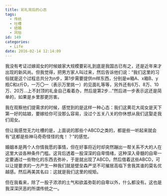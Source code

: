 ```yaml
---
title: 彩礼背后的心态
tags:
  - 传统
  - 吐槽
  - 结婚
  - 风俗
id: 149
categories:
  - Life
date: 2016-02-14 12:14:09
---
```


我没有考证过嫁闺女的时候娘家大规模要彩礼到底是我国古已有之，还是近年来才出现的新风尚。但我觉得，把男方家人叫过来，然后告诉他们说：“我们这里的习俗就是这个过程总共分为n步，第1步需要提供m样东西，分别是w箱A、x箱B、y瓶C和z斤D，一万〇一（表示万里挑一）的见面礼等等，另外还有6万、8万、10万、20万…上不封顶的礼金自己看着办，然后是第2步…”然后进一步表示这还是简单的，如果是乡里那更厉害。

我在观察他们提需求的时候，感觉到的是这样一种心态：我们这黄花大闺女是天下第一好的姑娘，要嫁给你可没那么容易，没过个五关八关的你休想从我们这娶走我们闺女。

但让我感觉无力吐槽的是，上面说的那些个ABCD之类的，都是些一听起来就会有“这都是些神马奇奇怪怪的鬼！？”的感觉。

婚姻本是两个人你情我愿的事情，但在好事将近时却突然蹦出一帮关系不大的人在这里大谈各种条件门槛。这背后透着一股深深的自卑情绪，这种深入骨髓的自卑一定要通过一些物化的东西去弥补，于是就出现了ABCD。然后借着这些ABCD，可以让提要求的一方产生一种我们就是壁垒森严坚不可摧居高临下舍我其谁的莫名优越感。然后再美其名曰：这就是我们这里的规矩。

但在我看来，除了一股子浓浓的土气和欲盖弥彰的自卑以外，什么都没有。这也是我深深厌恶的所谓传统之一。